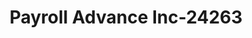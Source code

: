 ---
f_zip-code: 65613
f_state-code: MO
title: Payroll Advance Inc-24263
f_phone: 417-777-5626
f_city-only: Bolivar
f_address: 432 S Springfield Ave Bolivar
f_location-unique-id: '24263'
slug: payroll-advance-inc-24263
updated-on: '2024-05-30T13:46:58.046Z'
created-on: '2024-05-30T13:36:59.803Z'
published-on: '2024-05-30T13:54:32.469Z'
f_city-state: cms/city/bolivar-mo.md
f_company: cms/company/payroll-advance-inc.md
f_state: cms/state/missouri.md
layout: '[payday-loan].html'
tags: payday-loan
---